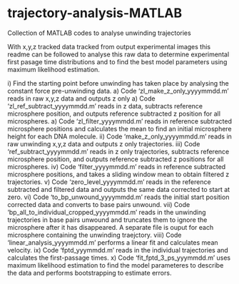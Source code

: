 # trajectory-analysis-MATLAB
Collection of MATLAB codes to analyse unwinding trajectories

With x,y,z tracked data tracked from output experimental images this readme can be followed to analyse this raw data to determine experimental first pasage time distributions and to find the best model parameters using maximum likelihood estimation.

i) Find the starting point before unwinding has taken place by analysing the constant force pre-unwinding data. a) Code ‘zl_make_z_only_yyyymmdd.m’ reads in raw x,y,z data and outputs z only a) Code ‘zl_ref_subtract_yyyymmdd.m’ reads in z data, subtracts reference microsphere position, and outputs reference subtracted z position for all microspheres. a) Code ‘zl_filter_yyyymmdd.m’ reads in reference subtracted microsphere positions and calculates the mean to find an initial microsphere height for each DNA molecule.
ii) Code ‘make_z_only_yyyymmdd.m’ reads in raw unwinding x,y,z data and outputs z only trajectories.
iii) Code ‘ref_subtract_yyyymmdd.m’ reads in z only trajectories, subtracts reference microsphere position, and outputs reference subtracted z positions for all microspheres.
iv) Code ‘filter_yyyymmdd.m’ reads in reference subtracted microsphere positions, and takes a sliding window mean to obtain filtered z trajectories.
v) Code ‘zero_level_yyyymmdd.m’ reads in the reference subtracted and filtered data and outputs the same data corrected to start at zero.
vi) Code ‘to_bp_unwound_yyyymmdd.m’ reads the initial start position corrected data and converts to base pairs unwound.
vii) Code ‘bp_all_to_individual_cropped_yyyymmdd.m’ reads in the unwinding trajectories in base pairs unwound and truncates them to ignore the microsphere after it has disappeared. A separate file is ouput for each microsphere containing the unwinding traejctory.
viii) Code ‘linear_analysis_yyyymmdd.m’ performs a linear fit and calculates mean velocity.
ix) Code ‘fptd_yyymmdd.m’ reads in the individual trajectories and calculates the first-passage times.
x) Code ‘fit_fptd_3_ps_yyymmdd.m’ uses maximum likelihood estimation to find the model parameteres to describe the data and performs bootstrapping to estimate errors.
